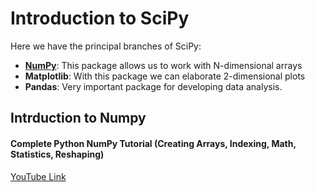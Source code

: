 # Introduction to SciPy

Here we have the principal branches of SciPy: 
* **[NumPy](https://numpy.org/)**: This package allows us to work with N-dimensional arrays
* **Matplotlib**: With this package we can elaborate 2-dimensional plots
* **Pandas**: Very important package for developing data analysis.

## Intrduction to Numpy

#### Complete Python NumPy Tutorial (Creating Arrays, Indexing, Math, Statistics, Reshaping)
[YouTube Link](https://www.youtube.com/watch?v=GB9ByFAIAH4&t=64s)

